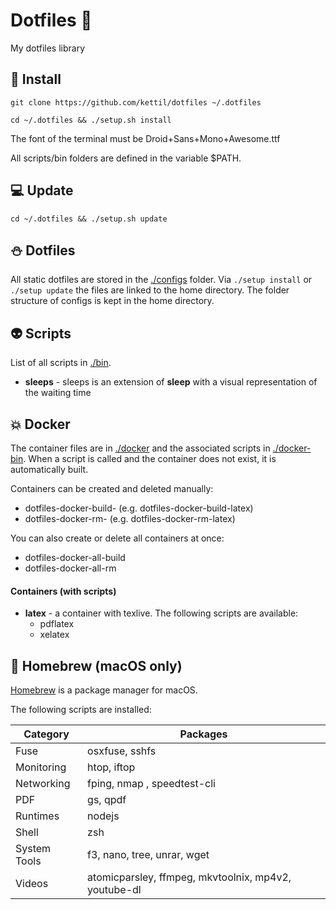 # Dotfiles 🎃

My dotfiles library

## 🎯 Install

```
git clone https://github.com/kettil/dotfiles ~/.dotfiles

cd ~/.dotfiles && ./setup.sh install
```

The font of the terminal must be Droid+Sans+Mono+Awesome.ttf

All scripts/bin folders are defined in the variable $PATH.

## 💻 Update

```
cd ~/.dotfiles && ./setup.sh update
```

## ⛄ Dotfiles

All static dotfiles are stored in the [./configs](./configs) folder. Via `./setup install` or `./setup update` the files are linked to the home directory. The folder structure of configs is kept in the home directory.

## 👽 Scripts

List of all scripts in [./bin](./bin).

- **sleeps** - sleeps is an extension of **sleep** with a visual representation of the waiting time

## 💥 Docker

The container files are in [./docker](./docker) and the associated scripts in [./docker-bin](./docker-bin).
When a script is called and the container does not exist, it is automatically built.

Containers can be created and deleted manually:
- dotfiles-docker-build-<container name> (e.g. dotfiles-docker-build-latex)
- dotfiles-docker-rm-<container name> (e.g. dotfiles-docker-rm-latex)

You can also create or delete all containers at once:
- dotfiles-docker-all-build
- dotfiles-docker-all-rm

#### Containers (with scripts)

- **latex** - a container with texlive. The following scripts are available:
  - pdflatex
  - xelatex

## 👻 Homebrew (macOS only)

[Homebrew](https://brew.sh) is a package manager for macOS.

The following scripts are installed:

| Category     | Packages |
| ---          | --- |
| Fuse         | osxfuse, sshfs |
| Monitoring   | htop, iftop |
| Networking   | fping, nmap , speedtest-cli |
| PDF          | gs, qpdf |
| Runtimes     | nodejs |
| Shell        | zsh |
| System Tools | f3, nano, tree, unrar, wget |
| Videos       | atomicparsley, ffmpeg, mkvtoolnix, mp4v2, youtube-dl |
 
